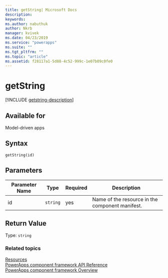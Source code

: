 ```yaml
---
title: getString| Microsoft Docs
description: 
keywords:
ms.author: nabuthuk
author: Nkrb
manager: kvivek
ms.date: 04/23/2019
ms.service: "powerapps"
ms.suite: ""
ms.tgt_pltfrm: ""
ms.topic: "article"
ms.assetid: f28117a1-5d88-4c52-999c-1e07b09c0fe0
---
```


# getString

[!INCLUDE [getstring-description](includes/getstring-description.md)]

## Available for 

Model-driven apps

## Syntax

`getString(id)`

## Parameters

| Parameter Name|Type|Required|Description|
| ------------- |----|--------|-----------|
|id|`string`|yes|Name of the resource in the component manifest.|

## Return Value

Type: `string`


### Related topics

[Resources](../resources.md)<br/>
[PowerApps component framework API Reference](../../reference/index.md)<br/>
[PowerApps component framework Overview](../../overview.md)